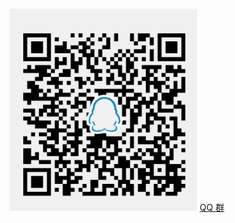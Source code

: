</br> 
<div align="center">
  <img src="https://github.com/CyC2018/CS-Notes/raw/master/other/group1.png" width="300px">
  <a target="_blank" href="//shang.qq.com/wpa/qunwpa?idkey=93df4b54d965e6c649fe49fe109b2d656609aacc5ec49b4ef4071ae6db1d43c0">QQ 群</a>
</div> </br>


